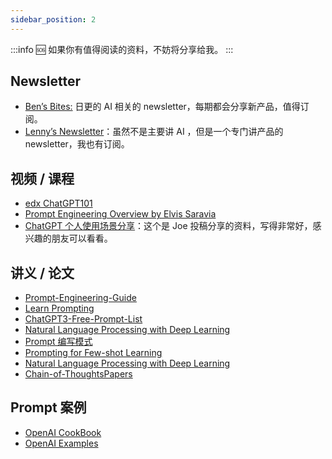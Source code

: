 ```yaml
---
sidebar_position: 2
---
```

<head>
  <script defer="defer" src="https://embed.trydyno.com/embedder.js"></script>
  <link href="https://embed.trydyno.com/embedder.css" rel="stylesheet" />
</head>

:::info 🆘 
如果你有值得阅读的资料，不妨将分享给我。
:::

## Newsletter

- [Ben’s Bites:](https://www.bensbites.co/) 日更的 AI 相关的 newsletter，每期都会分享新产品，值得订阅。
- [Lenny’s Newsletter](https://www.lennysnewsletter.com/)：虽然不是主要讲 AI ，但是一个专门讲产品的 newsletter，我也有订阅。

## 视频 / 课程

- [edx ChatGPT101](https://www.edx.org/course/introduction-to-chatgpt)
- [Prompt Engineering Overview by Elvis Saravia](https://www.youtube.com/watch?v=dOxUroR57xs)
- [ChatGPT 个人使用场景分享](https://hubeiqiao.notion.site/ChatGPT-c13f60d4adc14eb0ae73a58dca3a54af)：这个是 Joe 投稿分享的资料，写得非常好，感兴趣的朋友可以看看。

## 讲义 / 论文

- [Prompt-Engineering-Guide](https://github.com/dair-ai/Prompt-Engineering-Guide)
- [Learn Prompting](https://learnprompting.org/)
- [ChatGPT3-Free-Prompt-List](https://github.com/mattnigh/ChatGPT3-Free-Prompt-List)
- [Natural Language Processing with Deep Learning](http://web.stanford.edu/class/cs224n/slides/cs224n-2023-lecture11-prompting-rlhf.pdf)
- [Prompt 编写模式](https://github.com/prompt-engineering/prompt-patterns)
- [Prompting for Few-shot Learning](https://www.cs.princeton.edu/courses/archive/fall22/cos597G/lectures/lec05.pdf)
- [Natural Language Processing with Deep Learning](http://web.stanford.edu/class/cs224n/slides/cs224n-2023-lecture11-prompting-rlhf.pdf)
- [Chain-of-ThoughtsPapers](https://github.com/Timothyxxx/Chain-of-ThoughtsPapers)

## Prompt 案例

- [OpenAI CookBook](https://github.com/openai/openai-cookbook/)
- [OpenAI Examples](https://platform.openai.com/examples)

